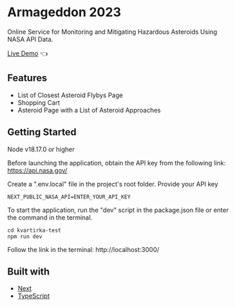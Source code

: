 # Armageddon 2023

Online Service for Monitoring and Mitigating Hazardous Asteroids Using NASA API Data.

[Live Demo](https://nasa-armageddon.vercel.app/) :point_left:

## Features

-   List of Closest Asteroid Flybys Page
-   Shopping Cart
-   Asteroid Page with a List of Asteroid Approaches

## Getting Started

Node v18.17.0 or higher

Before launching the application, obtain the API key from the following link: https://api.nasa.gov/

Create a ".env.local" file in the project's root folder. Provide your API key

```
NEXT_PUBLIC_NASA_API=ENTER_YOUR_API_KEY
```

To start the application, run the "dev" script in the package.json file or enter the command in the terminal.

```
cd kvartirka-test
npm run dev
```

Follow the link in the terminal: http://localhost:3000/

## Built with

-   [Next](https://nextjs.org/)
-   [TypeScript](https://www.typescriptlang.org/)
